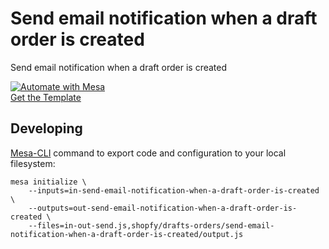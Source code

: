 # Send email notification when a draft order is created
Send email notification when a draft order is created

[![Automate with Mesa](https://www.getmesa.com/images/integrate.png)<br />Get the Template](https://www.getmesa.com/install/shoppad/mesa-templates/shopify/draft-orders/send-email-notification-when-a-draft-order-is-created)


## Developing

[Mesa-CLI](https://developers.getmesa.com/cli) command to export code and configuration to your local filesystem:

```
mesa initialize \
    --inputs=in-send-email-notification-when-a-draft-order-is-created \
    --outputs=out-send-email-notification-when-a-draft-order-is-created \
    --files=in-out-send.js,shopfy/drafts-orders/send-email-notification-when-a-draft-order-is-created/output.js
```
